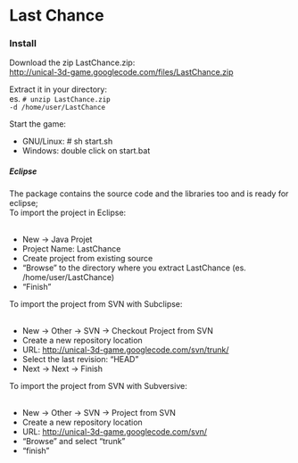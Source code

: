 # Last Chance #

### Install ###

Download the zip LastChance.zip:<br>
<a href='http://unical-3d-game.googlecode.com/files/LastChance.zip'>http://unical-3d-game.googlecode.com/files/LastChance.zip</a>

Extract it in your directory: <br>
es. <code># unzip LastChance.zip -d /home/user/LastChance</code>

Start the game: <br>
<ul><li>GNU/Linux: # sh start.sh<br>
</li><li>Windows: double click on start.bat</li></ul>


<h5>Eclipse</h5>

The package contains the source code and the libraries too and is ready for eclipse;<br>
To import the project in Eclipse:<br>
<br>
<ul><li>New → Java Projet<br>
</li><li>Project Name: LastChance<br>
</li><li>Create project from existing source<br>
</li><li>“Browse” to the directory where you extract LastChance (es. /home/user/LastChance)<br>
</li><li>“Finish”</li></ul>

To import the project from SVN with Subclipse:<br>
<br>
<ul><li>New → Other → SVN → Checkout Project from SVN<br>
</li><li>Create a new repository location<br>
</li><li>URL: <a href='http://unical-3d-game.googlecode.com/svn/trunk/'>http://unical-3d-game.googlecode.com/svn/trunk/</a>
</li><li>Select the last revision: “HEAD”<br>
</li><li>Next → Next → Finish</li></ul>


To import the project from SVN with Subversive:<br>
<br>
<ul><li>New → Other → SVN → Project from SVN<br>
</li><li>Create a new repository location<br>
</li><li>URL: <a href='http://unical-3d-game.googlecode.com/svn/'>http://unical-3d-game.googlecode.com/svn/</a>
</li><li>“Browse” and select “trunk”<br>
</li><li>“finish”